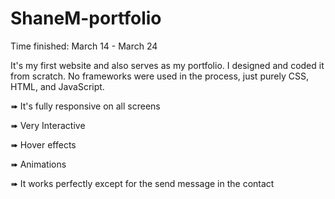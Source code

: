 # ShaneM-portfolio

Time finished: March 14 - March 24

It's my first website and also serves as my portfolio. I designed and coded it from scratch. No frameworks were used in the process, just purely CSS, HTML, and JavaScript. 

➠ It's fully responsive on all screens

➠ Very Interactive

➠ Hover effects

➠ Animations

➠ It works perfectly except for the send message in the contact

